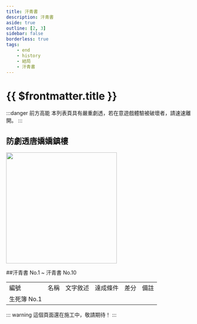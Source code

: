```yaml
---
title: 汗青書
description: 汗青書
aside: true
outline: [2, 3]
sidebar: false
borderless: true
tags:
    - end
    - history
    - 結局
    - 汗青書
---
```


# {{ $frontmatter.title }}

:::danger 前方高能
本列表頁具有嚴重劇透，若在意遊戲體驗被破壞者，請速速離開。
:::

## 防劇透唐嬌嬌鎮樓
<img height="300" width="300" src="/images/characters/big_trainee_girl_1/jojo.png">

<div class="table-content">
    
##汗青書 No.1 ~ 汗青書 No.10
<table>
    <tr>
        <td>
            編號
        </td>
        <td>
            名稱
        </td>
        <td>
            文字敘述
        </td>
        <td>
            達成條件
        </td>
        <td>
            差分
        </td>
        <td>
            備註
        </td>
    </tr>
    <tr>
        <td id="汗青簿-No.1">
            <BadendIcon :no="1">生死簿 No.1</BadendIcon>
        </td>
        <td>
            <!-- 名稱 -->
        </td>
        <td>
            <!-- 文字敘述 -->
        </td>
        <td>
            <!-- 達成條件 -->
        </td>
        <td>
            <!-- 差分 -->
        </td>
        <td>
            <!-- 備註 -->
        </td>
    </tr>
</table>

::: warning
這個頁面還在施工中，敬請期待！
:::

